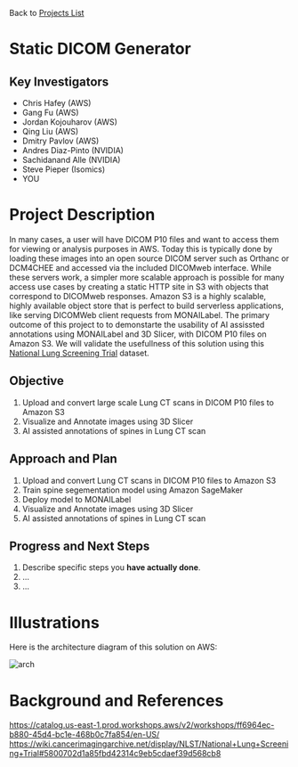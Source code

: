 Back to [Projects List](../../README.md#ProjectsList)

# Static DICOM Generator

## Key Investigators

- Chris Hafey (AWS)
- Gang Fu (AWS)
- Jordan Kojouharov (AWS)
- Qing Liu (AWS)
- Dmitry Pavlov (AWS)
- Andres Diaz-Pinto (NVIDIA)
- Sachidanand Alle (NVIDIA)
- Steve Pieper (Isomics)
- YOU

# Project Description

In many cases, a user will have DICOM P10 files and want to access them for viewing or analysis purposes in AWS.
Today this is typically done by loading these images into an open source DICOM server such as Orthanc or DCM4CHEE and accessed via the included DICOMweb interface.
While these servers work, a simpler more scalable approach is possible for many access use cases by creating a static HTTP site in S3 with objects that correspond to DICOMweb responses.
Amazon S3 is a highly scalable, highly available object store that is perfect to build serverless applications, like serving DICOMWeb client requests from MONAILabel.
The primary outcome of this project to to demonstarte the usability of AI assissted annotations using MONAILabel and 3D Slicer, with DICOM P10 files on Amazon S3.
We will validate the usefullness of this solution using this [National Lung Screening Trial](https://wiki.cancerimagingarchive.net/display/NLST/National+Lung+Screening+Trial#5800702d1a85fbd42314c9eb5cdaef39d568cb8) dataset.

## Objective

<!-- Describe here WHAT you would like to achieve (what you will have as end result). -->

1. Upload and convert large scale Lung CT scans in DICOM P10 files to Amazon S3
2. Visualize and Annotate images using 3D Slicer
3. AI assisted annotations of spines in Lung CT scan

## Approach and Plan

<!-- Describe here HOW you would like to achieve the objectives stated above. -->

1. Upload and convert Lung CT scans in DICOM P10 files to Amazon S3
2. Train spine segementation model using Amazon SageMaker
3. Deploy model to MONAILabel
4. Visualize and Annotate images using 3D Slicer
5. AI assisted annotations of spines in Lung CT scan

## Progress and Next Steps

<!-- Update this section as you make progress, describing of what you have ACTUALLY DONE. If there are specific steps that you could not complete then you can describe them here, too. -->

1. Describe specific steps you **have actually done**.
1. ...
1. ...

# Illustrations

Here is the architecture diagram of this solution on AWS:

![arch](./arch.jpg)

# Background and References

https://catalog.us-east-1.prod.workshops.aws/v2/workshops/ff6964ec-b880-45d4-bc1e-468b0c7fa854/en-US/
https://wiki.cancerimagingarchive.net/display/NLST/National+Lung+Screening+Trial#5800702d1a85fbd42314c9eb5cdaef39d568cb8
